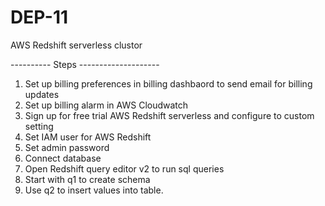# DEP-11
AWS Redshift serverless clustor 

---------- Steps --------------------
1. Set up billing preferences in billing dashbaord to send email for billing updates
2. Set up billing alarm in AWS Cloudwatch
3. Sign up for free trial AWS Redshift serverless and configure to custom setting
4. Set IAM user for AWS Redshift
5. Set admin password
6. Connect database
7. Open Redshift query editor v2 to run sql queries
8. Start with q1 to create schema
9. Use q2 to insert values into table. 
